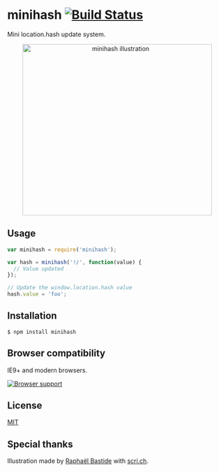 # minihash [![Build Status](https://travis-ci.org/bpierre/minihash.png?branch=master)](https://travis-ci.org/bpierre/minihash)

Mini location.hash update system.

<p align="center"><img width="434" height="393" alt="minihash illustration" src="http://scri.ch/lrk.png"></p>

## Usage

```js
var minihash = require('minihash');

var hash = minihash('!/', function(value) {
  // Value updated
});

// Update the window.location.hash value
hash.value = 'foo';
```

## Installation

```
$ npm install minihash
```

## Browser compatibility

IE9+ and modern browsers.

[![Browser support](https://ci.testling.com/bpierre/minihash.png)](https://ci.testling.com/bpierre/minihash)

## License

[MIT](http://pierre.mit-license.org/)

## Special thanks

Illustration made by [Raphaël Bastide](http://raphaelbastide.com/) with [scri.ch](http://scri.ch/).
